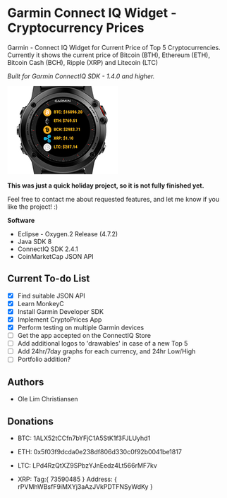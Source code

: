 # Garmin Connect IQ Widget - Cryptocurrency Prices
Garmin - Connect IQ Widget for Current Price of Top 5 Cryptocurrencies. Currently it shows the current price of Bitcoin (BTH), Ethereum (ETH), Bitcoin Cash (BCH), Ripple (XRP) and Litecoin (LTC)

*Built for Garmin ConnectIQ SDK - 1.4.0 and higher.*

![alt text](https://github.com/YoungChulDK/CryptoPricesGarmin/blob/master/Images/CryptoGarmin.jpg?raw=true)

**This was just a quick holiday project, so it is not fully finished yet.** 

Feel free to contact me about requested features, and let me know if you like the project! :)

**Software**
- Eclipse - Oxygen.2 Release (4.7.2)
- Java SDK 8
- ConnectIQ SDK 2.4.1
- CoinMarketCap JSON API

## Current To-do List
- [X] Find suitable JSON API
- [X] Learn MonkeyC 
- [X] Install Garmin Developer SDK
- [X] Implement CryptoPrices App
- [X] Perform testing on multiple Garmin devices
- [ ] Get the app accepted on the ConnectIQ Store
- [ ] Add additional logos to 'drawables' in case of a new Top 5
- [ ] Add 24hr/7day graphs for each currency, and 24hr Low/High
- [ ] Portfolio addition?

## Authors
* Ole Lim Christiansen

## Donations
- BTC: 1ALX52tCCfn7bYFjC1A5StK1f3FJLUyhd1

- ETH: 0x5f03f9dcda0e238df806d330c0f92b0041be1817

- LTC: LPd4RzQtXZ9SPbzYJnEedz4Lt566rMF7kv

- XRP: Tag:{ 73590485 } Address: { rPVMhWBsfF9iMXYj3aAzJVkPDTFNSyWdKy }
